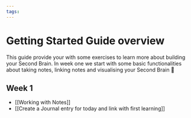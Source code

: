```yaml
---
tags: 
---
```

# Getting Started Guide overview
This guide provide your with some exercises to learn more about building your Second Brain. In week one we start with some basic functionalities about taking notes, linking notes and visualising your Second Brain 🌱

## Week 1 
+ [[Working with Notes]]
+ [[Create a Journal entry for today and link with first learning]]
